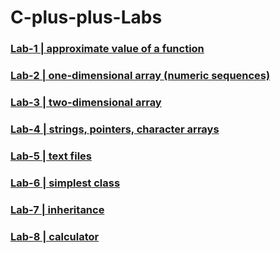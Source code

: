 # C-plus-plus-Labs
### [Lab-1 | approximate value of a function](https://github.com/NichiporukRoman/BSU-Projects/tree/main/1st-Term/C%2B%2B/Lab-1)
### [Lab-2 | one-dimensional array (numeric sequences)](https://github.com/NichiporukRoman/BSU-Projects/tree/main/1st-Term/C%2B%2B/Lab-2)
### [Lab-3 | two-dimensional array](https://github.com/NichiporukRoman/BSU-Projects/tree/main/1st-Term/C%2B%2B/Lab-3)
### [Lab-4 | strings, pointers, character arrays](https://github.com/NichiporukRoman/BSU-Projects/tree/main/1st-Term/C%2B%2B/Lab-4)
### [Lab-5 | text files](https://github.com/NichiporukRoman/BSU-Projects/tree/main/1st-Term/C%2B%2B/Lab-5)
### [Lab-6 | simplest class](https://github.com/NichiporukRoman/BSU-Projects/tree/main/1st-Term/C%2B%2B/Lab-6)
### [Lab-7 | inheritance](https://github.com/NichiporukRoman/BSU-Projects/tree/main/1st-Term/C%2B%2B/Lab-7)
### [Lab-8 | calculator](https://github.com/NichiporukRoman/BSU-Projects/tree/main/1st-Term/C%2B%2B/Lab-8)

